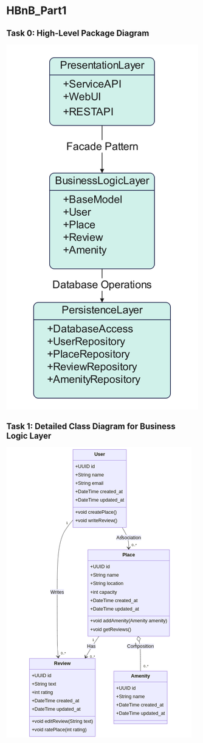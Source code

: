 # HBnB_Part1


## Task 0: High-Level Package Diagram
![HBNB UML Task 0 ](UML/Task0.jpg)

## Task 1: Detailed Class Diagram for Business Logic Layer
![HBNB UML Task 1 ](UML/Task1.png)